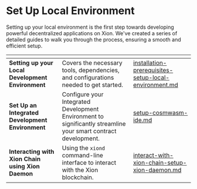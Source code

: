 # Set Up Local Environment

Setting up your local environment is the first step towards developing powerful decentralized applications on Xion. We've created a series of detailed guides to walk you through the process, ensuring a smooth and efficient setup.

<table data-view="cards"><thead><tr><th></th><th></th><th data-hidden data-card-target data-type="content-ref"></th></tr></thead><tbody><tr><td><strong>Setting up your Local Development Environment</strong> </td><td>Covers the necessary tools, dependencies, and configurations needed to get started.</td><td><a href="installation-prerequisites-setup-local-environment.md">installation-prerequisites-setup-local-environment.md</a></td></tr><tr><td><strong>Set Up an Integrated Development Environment</strong></td><td>Configure your Integrated Development Environment to significantly streamline your smart contract development.</td><td><a href="setup-cosmwasm-ide.md">setup-cosmwasm-ide.md</a></td></tr><tr><td><strong>Interacting with Xion Chain using Xion Daemon</strong></td><td>Using the <code>xiond</code> command-line interface to interact with the Xion blockchain.</td><td><a href="interact-with-xion-chain-setup-xion-daemon.md">interact-with-xion-chain-setup-xion-daemon.md</a></td></tr></tbody></table>

